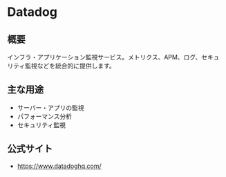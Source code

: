 # Datadog

## 概要
インフラ・アプリケーション監視サービス。メトリクス、APM、ログ、セキュリティ監視などを統合的に提供します。

## 主な用途
- サーバー・アプリの監視
- パフォーマンス分析
- セキュリティ監視

## 公式サイト
- https://www.datadoghq.com/ 